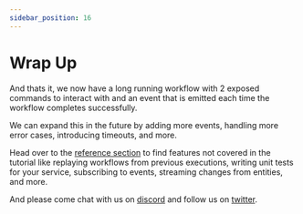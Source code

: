 ```yaml
---
sidebar_position: 16
---
```


# Wrap Up

And thats it, we now have a long running workflow with 2 exposed commands to interact with and an event that is emitted each
time the workflow completes successfully.

We can expand this in the future by adding more events, handling more error cases, introducing timeouts, and more.

Head over to the [reference section](../reference) to find features not covered in the tutorial like replaying workflows from previous executions, writing unit tests for your service, subscribing to events, streaming changes from entities, and more.

And please come chat with us on [discord](https://discord.gg/8hfnTn3QDT) and follow us on [twitter](https://twitter.com/EventualAI).
